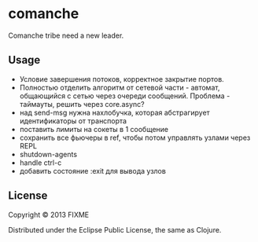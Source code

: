 # comanche

Comanche tribe need a new leader.

## Usage

* Условие завершения потоков, корректное закрытие портов.
* Полностью отделить алгоритм от сетевой части - автомат, общающийся с сетью через очереди
  сообщений. Проблема - таймауты, решить через core.async?
* над send-msg нужна нахлобучка, которая абстрагирует идентификаторы от транспорта
* поставить лимиты на сокеты в 1 сообщение
* сохранить все фьючеры в ref, чтобы потом управлять узлами через REPL
* shutdown-agents
* handle ctrl-c
* добавить состояние :exit для вывода узлов
## License

Copyright © 2013 FIXME

Distributed under the Eclipse Public License, the same as Clojure.
